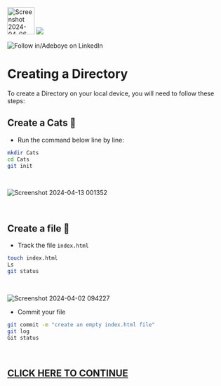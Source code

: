 <img width="62" alt="Screenshot 2024-04-06 022623" src="https://github.com/fadarboye/Intro-To-Git/assets/130584349/4878512e-0d52-4bc9-ade5-ec2700a59a6c">
<a href="https://www.linkedin.com/in/adeboye-famurewa-700b9426/"><img src="https://img.shields.io/badge/LinkedIn-0077B5?style=for-the-badge&logo=linkedin&logoColor=white"></a> 

![](https://img.shields.io/badge/Follow%20%ad-1.4k-blue?logo=linkedin&style=social "Follow in/Adeboye on LinkedIn") 

# Creating a Directory 

To create a Directory on your local device, you will need to follow these steps:

## Create a Cats 📂

- Run the command below line by line:

```sh
mkdir Cats
cd Cats
git init
```
<br/>

![Screenshot 2024-04-13 001352](https://github.com/fadarboye/Intro-To-Git/assets/130584349/a25f255e-47db-45f8-a931-a669c8c61af4)

<br/>

## Create a file 📃

- Track the file `index.html`
```sh
touch index.html
Ls
git status
```   
<br/>

![Screenshot 2024-04-02 094227](https://github.com/fadarboye/Intro-To-Git/assets/130584349/3237c6d9-8cdd-4039-b57a-ad8f6ffe59e7)

- Commit your file
   
```sh
git commit -m "create an empty index.html file"
git log
Git status
```

<br/>

## [CLICK HERE TO CONTINUE](https://github.com/fadarboye/Intro-To-Git/blob/main/PAGE%203.md)


